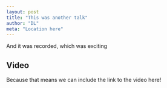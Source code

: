 ```yaml
---
layout: post
title: "This was another talk"
author: "DL"
meta: "Location here"
---
```


And it was recorded, which was exciting

## Video

Because that means we can include the link to the video here!
